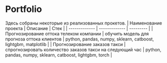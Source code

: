 # Portfolio
Здесь собраны некоторые из реализованных прокетов.
| Наименование проекта  | Описание | Стек |
| ------------- | ------------- | --------- |
| Прогнозирование оттока телеком компании   | обучить модель для прогноза оттока клиентов  | python, pandas, numpy, sklearn, catboost, lightgbm, matplotlib |
| Прогнозирование заказов такси | спрогнозировать количество заказов такси на следующий час  | python, pandas, numpy, sklearn, catboost, lightgbm, torch |
